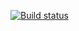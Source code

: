 [![Build status](https://ci.appveyor.com/api/projects/status/klfe9krm54t5asi9?svg=true)](https://ci.appveyor.com/project/AlexRV83/api-ci)

